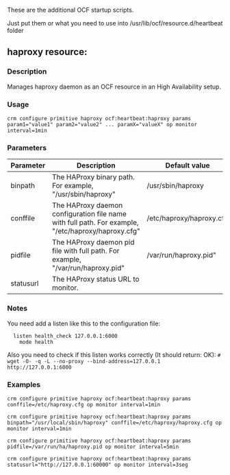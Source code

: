 These are the additional OCF startup scripts.

Just put them or what you need to use into /usr/lib/ocf/resource.d/heartbeat folder

haproxy resource:
-----------------

### Description

Manages haproxy daemon as an OCF resource in an High Availability setup.

### Usage

```
crm configure primitive haproxy ocf:heartbeat:haproxy params param1="value1" param2="value2" ... paramX="valueX" op monitor interval=1min
```

### Parameters

| Parameter | Description | Default value |
| --- | --- | --- |
| binpath | The HAProxy binary path. For example, "/usr/sbin/haproxy" | /usr/sbin/haproxy |
| conffile | The HAProxy daemon configuration file name with full path. For example, "/etc/haproxy/haproxy.cfg" | /etc/haproxy/haproxy.cfg |
| pidfile | The HAProxy daemon pid file with full path. For example, "/var/run/haproxy.pid" | /var/run/haproxy.pid" |
| statusurl | The HAProxy status URL to monitor. | |

### Notes

You need add a listen like this to the configuration file:
```
  listen health_check 127.0.0.1:6000
    mode health
```

Also you need to check if this listen works correctly (It should return: OK):
`#  wget -O- -q -L --no-proxy --bind-address=127.0.0.1 http://127.0.0.1:6000`

### Examples

```
crm configure primitive haproxy ocf:heartbeat:haproxy params conffile=/etc/haproxy.cfg op monitor interval=1min

crm configure primitive haproxy ocf:heartbeat:haproxy params binpath="/usr/local/sbin/haproxy" conffile=/etc/haproxy/haproxy.cfg op monitor interval=1min

crm configure primitive haproxy ocf:heartbeat:haproxy params pidfile=/var/run/ha/haproxy.pid op monitor interval=5min

crm configure primitive haproxy ocf:heartbeat:haproxy params statusurl="http://127.0.0.1:60000" op monitor interval=3seg
```
